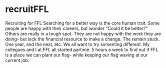 # recruitFFL
Recruiting for FFL
Searching for a better way is the core human trait. Some people are happy with their careers, but wonder "Could it be better?" Others are really in a tough spot. They are not happy with the work they are doing- but lack the financial resource to make a change. The remain stuck. One year, and the next, etc. We all want to try somenting different. My collegues and I at FFL all started partime. 5 hours a week to find out if FFL is a place we can plant our flag- while keeping our flag waving at our current job.  
